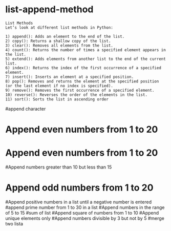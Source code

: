 # list-append-method


    List Methods
    Let’s look at different list methods in Python:

    1) append(): Adds an element to the end of the list.
    2) copy(): Returns a shallow copy of the list.
    3) clear(): Removes all elements from the list.
    4) count(): Returns the number of times a specified element appears in the list.
    5) extend(): Adds elements from another list to the end of the current list.
    6) index(): Returns the index of the first occurrence of a specified element.
    7) insert(): Inserts an element at a specified position.
    8) pop(): Removes and returns the element at the specified position (or the last element if no index is specified).
    9) remove(): Removes the first occurrence of a specified element.
    10) reverse(): Reverses the order of the elements in the list.
    11) sort(): Sorts the list in ascending order 

#append character
# Append even numbers from 1 to 20
# Append even numbers from 1 to 20
#Append numbers greater than 10 but less than 15
# Append odd numbers from 1 to 20
#Append positive numbers in a list until a negative number is entered
#append prime number from 1 to 30 in a list
#Append numbers in the range of 5 to 15 
#sum of list
#Append square of numbers from 1 to 10
#Append unique elements only
#Append numbers divisible by 3 but not by 5
#merge two lista 

